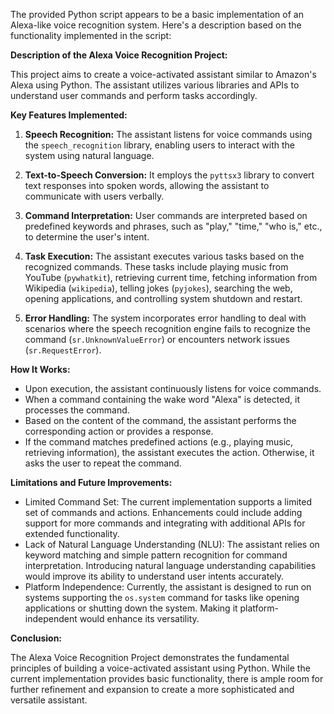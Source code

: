 The provided Python script appears to be a basic implementation of an Alexa-like voice recognition system. Here's a description based on the functionality implemented in the script:

**Description of the Alexa Voice Recognition Project:**

This project aims to create a voice-activated assistant similar to Amazon's Alexa using Python. The assistant utilizes various libraries and APIs to understand user commands and perform tasks accordingly.

**Key Features Implemented:**

1. **Speech Recognition:** The assistant listens for voice commands using the `speech_recognition` library, enabling users to interact with the system using natural language.

2. **Text-to-Speech Conversion:** It employs the `pyttsx3` library to convert text responses into spoken words, allowing the assistant to communicate with users verbally.

3. **Command Interpretation:** User commands are interpreted based on predefined keywords and phrases, such as "play," "time," "who is," etc., to determine the user's intent.

4. **Task Execution:** The assistant executes various tasks based on the recognized commands. These tasks include playing music from YouTube (`pywhatkit`), retrieving current time, fetching information from Wikipedia (`wikipedia`), telling jokes (`pyjokes`), searching the web, opening applications, and controlling system shutdown and restart.

5. **Error Handling:** The system incorporates error handling to deal with scenarios where the speech recognition engine fails to recognize the command (`sr.UnknownValueError`) or encounters network issues (`sr.RequestError`).

**How It Works:**

- Upon execution, the assistant continuously listens for voice commands.
- When a command containing the wake word "Alexa" is detected, it processes the command.
- Based on the content of the command, the assistant performs the corresponding action or provides a response.
- If the command matches predefined actions (e.g., playing music, retrieving information), the assistant executes the action. Otherwise, it asks the user to repeat the command.

**Limitations and Future Improvements:**

- Limited Command Set: The current implementation supports a limited set of commands and actions. Enhancements could include adding support for more commands and integrating with additional APIs for extended functionality.
- Lack of Natural Language Understanding (NLU): The assistant relies on keyword matching and simple pattern recognition for command interpretation. Introducing natural language understanding capabilities would improve its ability to understand user intents accurately.
- Platform Independence: Currently, the assistant is designed to run on systems supporting the `os.system` command for tasks like opening applications or shutting down the system. Making it platform-independent would enhance its versatility.

**Conclusion:**

The Alexa Voice Recognition Project demonstrates the fundamental principles of building a voice-activated assistant using Python. While the current implementation provides basic functionality, there is ample room for further refinement and expansion to create a more sophisticated and versatile assistant.
